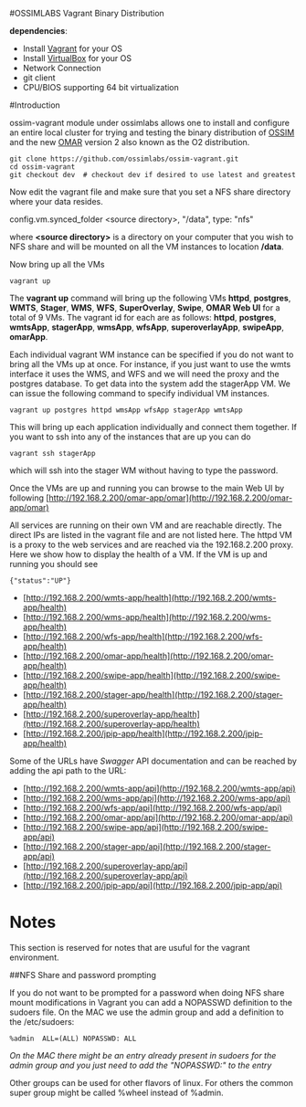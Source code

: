 #OSSIMLABS Vagrant Binary Distribution

**dependencies**:

* Install [Vagrant](https://www.vagrantup.com/downloads.html) for your OS
* Install [VirtualBox](https://www.virtualbox.org/wiki/Downloads) for your OS 
* Network Connection
* git client
* CPU/BIOS supporting 64 bit virtualization



#Introduction

ossim-vagrant module under ossimlabs allows one to install and configure an entire local cluster for trying and testing the binary distribution of [OSSIM](https://github.com/ossimlabs/ossim) and the new [OMAR](https://github.com/ossimlabs/omar) version 2 also known as the O2 distribution.

```
git clone https://github.com/ossimlabs/ossim-vagrant.git
cd ossim-vagrant
git checkout dev  # checkout dev if desired to use latest and greatest
```
Now edit the vagrant file and make sure that you set a NFS share directory where your data resides.

  config.vm.synced_folder \<source directory>, "/data", type: "nfs"
 
where **\<source directory>** is a directory on your computer that you wish to NFS share and will be mounted on all the VM instances to location **/data**.


Now bring up all the VMs

```
vagrant up
```


The **vagrant up** command will bring up the following VMs **httpd**, **postgres**, **WMTS**, **Stager**, **WMS**, **WFS**, **SuperOverlay**, **Swipe**, **OMAR Web UI** for a total of 9 VMs.  The vagrant id for each are as follows: **httpd**, **postgres**, **wmtsApp**, **stagerApp**, **wmsApp**, **wfsApp**, **superoverlayApp**, **swipeApp**, **omarApp**.

Each individual vagrant WM instance can be specified if you do not want to bring all the VMs up at once.   For instance,  if you just want to use the wmts interface it uses the WMS, and WFS and we will need the proxy and the postgres database.  To get data into the system add the stagerApp VM.  We can issue the following command to specify individual VM instances.

```
vagrant up postgres httpd wmsApp wfsApp stagerApp wmtsApp
```

This will bring up each application individually and connect them together.  If you want to ssh into any of the instances that are up you can do

```
vagrant ssh stagerApp
```

which will ssh into the stager WM without having to type the password.


Once the VMs are up and running you can browse to the main Web UI by following  [http://192.168.2.200/omar-app/omar](http://192.168.2.200/omar-app/omar)


All services are running on their own VM and are reachable directly.  The direct IPs are listed in the vagrant file and are not listed here.  The httpd VM is a proxy to the web services and are reached via the 192.168.2.200 proxy.  Here we show how to display the health of a VM.  If the VM is up and running you should see 

```
{"status":"UP"}
```


* [http://192.168.2.200/wmts-app/health](http://192.168.2.200/wmts-app/health)
* [http://192.168.2.200/wms-app/health](http://192.168.2.200/wms-app/health)
* [http://192.168.2.200/wfs-app/health](http://192.168.2.200/wfs-app/health)
* [http://192.168.2.200/omar-app/health](http://192.168.2.200/omar-app/health)
* [http://192.168.2.200/swipe-app/health](http://192.168.2.200/swipe-app/health)
* [http://192.168.2.200/stager-app/health](http://192.168.2.200/stager-app/health)
* [http://192.168.2.200/superoverlay-app/health](http://192.168.2.200/superoverlay-app/health)
* [http://192.168.2.200/jpip-app/health](http://192.168.2.200/jpip-app/health)

Some of the URLs have *Swagger* API documentation and can be reached by adding the api path to the URL:

* [http://192.168.2.200/wmts-app/api](http://192.168.2.200/wmts-app/api)
* [http://192.168.2.200/wms-app/api](http://192.168.2.200/wms-app/api)
* [http://192.168.2.200/wfs-app/api](http://192.168.2.200/wfs-app/api)
* [http://192.168.2.200/omar-app/api](http://192.168.2.200/omar-app/api)
* [http://192.168.2.200/swipe-app/api](http://192.168.2.200/swipe-app/api)
* [http://192.168.2.200/stager-app/api](http://192.168.2.200/stager-app/api)
* [http://192.168.2.200/superoverlay-app/api](http://192.168.2.200/superoverlay-app/api)
* [http://192.168.2.200/jpip-app/api](http://192.168.2.200/jpip-app/api)


# Notes

This section is reserved for notes that are usuful for the vagrant environment.

##NFS Share and password prompting

If you do not want to be prompted for a password when doing NFS share mount modifications in Vagrant you can add a NOPASSWD definition to the sudoers file.  On the MAC we use the admin group and add a definition to the /etc/sudoers:

```
%admin  ALL=(ALL) NOPASSWD: ALL
```
*On the MAC there might be an entry already present in sudoers for the admin group and you just need to add the "NOPASSWD:" to the entry*

Other groups can be used for other flavors of linux.  For others the common super group might be called %wheel instead of %admin.